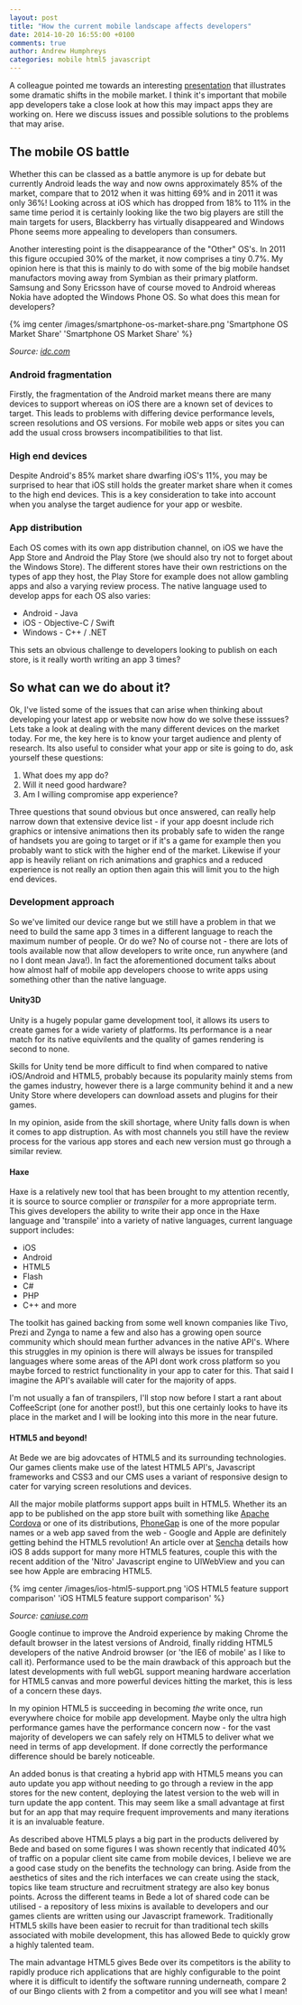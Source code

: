 ```yaml
---
layout: post
title: "How the current mobile landscape affects developers"
date: 2014-10-20 16:55:00 +0100
comments: true
author: Andrew Humphreys
categories: mobile html5 javascript
---
```




A colleague pointed me towards an interesting [presentation](http://www.slideshare.net/robnyman/mobile-trends-web-native) that illustrates some dramatic shifts in the mobile market. I think it's important that mobile app developers take a close look at how this may impact apps they are working on. Here we discuss issues and possible solutions to the problems that may arise.

<!-- more -->

## The mobile OS battle

Whether this can be classed as a battle anymore is up for debate but currently Android leads the way and now owns approximately 85% of the market, compare that to 2012 when it was hitting 69% and in 2011 it was only 36%! Looking across at iOS which has dropped from 18% to 11% in the same time period it is certainly looking like the two big players are still the main targets for users, Blackberry has virtually disappeared and Windows Phone seems more appealing to developers than consumers. 

Another interesting point is the disappearance of the "Other" OS's. In 2011 this figure occupied 30% of the market, it now comprises a tiny 0.7%. My opinion here is that this is mainly to do with some of the big mobile handset manufactors moving away from Symbian as their primary platform. Samsung and Sony Ericsson have of course moved to Android whereas Nokia have adopted the Windows Phone OS. So what does this mean for developers?

{% img center /images/smartphone-os-market-share.png 'Smartphone OS Market Share' 'Smartphone OS Market Share' %}

*Source: [idc.com](http://www.idc.com/prodserv/smartphone-os-market-share.jsp)*

### Android fragmentation

Firstly, the fragmentation of the Android market means there are many devices to support whereas on iOS there are a known set of devices to target. This leads to problems with differing device performance levels, screen resolutions and OS versions. For mobile web apps or sites you can add the usual cross browsers incompatibilities to that list.

### High end devices

Despite Android's 85% market share dwarfing iOS's 11%, you may be surprised to hear that iOS still holds the greater market share when it comes to the high end devices. This is a key consideration to take into account when you analyse the target audience for your app or wesbite.

### App distribution

Each OS comes with its own app distribution channel, on iOS we have the App Store and Android the Play Store (we should also try not to forget about the Windows Store). The different stores have their own restrictions on the types of app they host, the Play Store for example does not allow gambling apps and also a varying review process. The native language used to develop apps for each OS also varies:

* Android - Java
* iOS - Objective-C / Swift
* Windows - C++ / .NET

This sets an obvious challenge to developers looking to publish on each store, is it really worth writing an app 3 times?

## So what can we do about it?

Ok, I've listed some of the issues that can arise when thinking about developing your latest app or website now how do we solve these isssues? Lets take a look at dealing with the many different devices on the market today. For me, the key here is to know your target audience and plenty of research. Its also useful to consider what your app or site is going to do, ask yourself these questions:

1. What does my app do?
2. Will it need good hardware?
3. Am I willing compromise app experience?

Three questions that sound obvious but once answered, can really help narrow down that extensive device list - if your app doesnt include rich graphics or intensive animations then its probably safe to widen the range of handsets you are going to target or if it's a game for example then you probably want to stick with the higher end of the market. Likewise if your app is heavily reliant on rich animations and graphics and a reduced experience is not really an option then again this will limit you to the high end devices.

### Development approach

So we've limited our device range but we still have a problem in that we need to build the same app 3 times in a different language to reach the maximum number of people. Or do we? No of course not - there are lots of tools available now that allow developers to write once, run anywhere (and no I dont mean Java!). In fact the aforementioned document talks about how almost half of mobile app developers choose to write apps using something other than the native language.

#### Unity3D

Unity is a hugely popular game development tool, it allows its users to create games for a wide variety of platforms. Its performance is a near match for its native equivilents and the quality of games rendering is second to none. 

Skills for Unity tend be more difficult to find when compared to native iOS/Android and HTML5, probably because its popularity mainly stems from the games industry, however there is a large community behind it and a new Unity Store where developers can download assets and plugins for their games.

In my opinion, aside from the skill shortage, where Unity falls down is when it comes to app distruption. As with most channels you still have the review process for the various app stores and each new version must go through a similar review.

#### Haxe

Haxe is a relatively new tool that has been brought to my attention recently, it is source to source complier or *transpiler* for a more appropriate term. This gives developers the ability to write their app once in the Haxe language and 'transpile' into a variety of native languages, current language support includes:

* iOS
* Android
* HTML5
* Flash
* C#
* PHP
* C++ and more

The toolkit has gained backing from some well known companies like Tivo, Prezi and Zynga to name a few and also has a growing open source community which should mean further advances in the native API's. Where this struggles in my opinion is there will always be issues for transpiled languages where some areas of the API dont work cross platform so you maybe forced to restrict functionality in your app to cater for this. That said I imagine the API's available will cater for the majority of apps.

I'm not usually a fan of transpilers, I'll stop now before I start a rant about CoffeeScript (one for another post!), but this one certainly looks to have its place in the market and I will be looking into this more in the near future.


#### HTML5 and beyond!

At Bede we are big adovcates of HTML5 and its surrounding technologies. Our games clients make use of the latest HTML5 API's, Javascript frameworks and CSS3 and our CMS uses a variant of responsive design to cater for varying screen resolutions and devices.

All the major mobile platforms support apps built in HTML5. Whether its an app to be published on the app store built with something like [Apache Cordova](http://cordova.apache.org/) or one of its distributions, [PhoneGap](http://phonegap.com/) is one of the more popular names or a web app saved from the web - Google and Apple are definitely getting behind the HTML5 revolution! An article over at [Sencha](http://www.sencha.com/blog/apple-shows-love-for-html5-with-ios-8) details how iOS 8 adds support for many more HTML5 features, couple this with the recent addition of the 'Nitro' Javascript engine to UIWebView and you can see how Apple are embracing HTML5.

{% img center /images/ios-html5-support.png 'iOS HTML5 feature support comparison' 'iOS HTML5 feature support comparison' %}

*Source: [caniuse.com](http://caniuse.com)*

Google continue to improve the Android experience by making Chrome the default browser in the latest versions of Android, finally ridding HTML5 developers of the native Android browser (or 'the IE6 of mobile' as I like to call it). Performance used to be the main drawback of this approach but the latest developments with full webGL support meaning  hardware accerlation for HTML5 canvas and more powerful devices hitting the market, this is less of a concern these days. 

In my opinion HTML5 is succeeding in becoming *the* write once, run everywhere choice for mobile app development. Maybe only the ultra high performance games have the performance concern now - for the vast majority of developers we can safely rely on HTML5 to deliver what we need in terms of app development. If done correctly the performance difference should be barely noticeable.

An added bonus is that creating a hybrid app with HTML5 means you can auto update you app without needing to go through a review in the app stores for the new content, deploying the latest version to the web will in turn update the app content. This may seem like a small advantage at first but for an app that may require frequent improvements and many iterations it is an invaluable feature.

As described above HTML5 plays a big part in the products delivered by Bede and based on some figures I was shown recently that indicated 40% of traffic on a popular client site came from mobile devices, I believe we are a good case study on the benefits the technology can bring. Aside from the aesthetics of sites and the rich interfaces we can create using the stack, topics like team structure and recruitment strategy are also key bonus points. Across the different teams in Bede a lot of shared code can be utilised - a repository of less mixins is available to developers and our games clients are written using our Javascript framework. Traditionally HTML5 skills have been easier to recruit for than traditional tech skills associated with mobile development, this has allowed Bede to quickly grow a highly talented team.

The main advantage HTML5 gives Bede over its competitors is the ability to rapidly produce rich applications that are highly configurable to the point where it is difficult to identify the software running underneath, compare 2 of our Bingo clients with 2 from a competitor and you will see what I mean!


